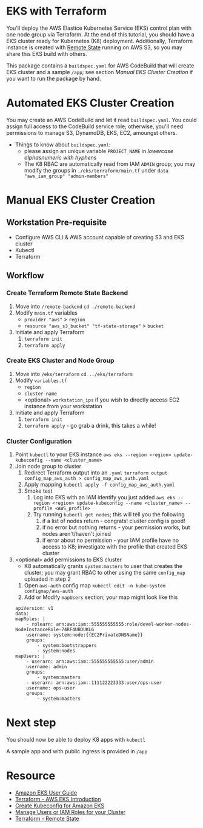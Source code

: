 # EKS with Terraform
You'll deploy the AWS Elastice Kubernetes Service (EKS) control plan with one node group via Terraform. At the end of this tutorial, you should have a EKS cluster ready for Kubernetes (K8) deployment. Additionally, Terraform instance is created with [Remote State](https://www.terraform.io/docs/state/remote.html) running on AWS S3, so you may share this EKS build with others.

This package contains a `buildspec.yaml` for AWS CodeBuild that will create EKS cluster and a sample `/app`; see section *Manual EKS Cluster Creation* if you want to run the package by hand.

# Automated EKS Cluster Creation
You may create an AWS CodeBuild and let it read `buildspec.yaml`. You could assign full access to the CodeBuild service role; otherwise, you'll need permissions to manage S3, DynamoDB, EKS, EC2, amoungst others.

* Things to know about `buildspec.yaml`:
   - please assign an unique variable `PROJECT_NAME` in *lowercase alphasnumeric with hyphens* 
   - The K8 RBAC are automatically read from IAM `ADMIN` group; you may modify the groups in `./eks/terraform/main.tf` under `data "aws_iam_group" "admin-members"`

# Manual EKS Cluster Creation
## Workstation Pre-requisite
* Configure AWS CLI & AWS account capable of creating S3 and EKS cluster
* Kubectl
* Terraform
## Workflow
### Create Terraform Remote State Backend
1. Move into `/remote-backend`
    `cd ./remote-backend`
2. Modify `main.tf` variables
   * `provider "aws"` > `region`
   * `resource "aws_s3_bucket" "tf-state-storage"` > `bucket`
3. Initiate and apply Terraform
   1. `terraform init`
   2. `terraform apply`

### Create EKS Cluster and Node Group
1. Move into `/eks/terraform`
    `cd ../eks/terraform`
2. Modify `variables.tf`
   * `region`
   * `cluster-name`
   * \<optional> `workstation_ips` if you wish to directly access EC2 instance from your workstation 
3. Initiate and apply Terraform 
   1. `terraform init`
   2. `terraform apply` - go grab a drink, this takes a while!

### Cluster Configuration
1. Point `kubectl` to your EKS instance
`aws eks --region <region> update-kubeconfig --name <cluster_name>`
1. Join node group to cluster
   1. Redirect Terraform output into an `.yaml`
    `terraform output config_map_aws_auth > config_map_aws_auth.yaml`
   2. Apply mapping
    `kubectl apply -f config_map_aws_auth.yaml`
   3. Smoke test
      1. Log into EKS with an IAM identify you just added
        `aws eks --region <region> update-kubeconfig --name <cluster_name> --profile <AWS_profile>` 
      2. Try running `kubectl get nodes`; this will tell you the following
         1. if a list of nodes return - congrats! cluster config is good!
         2. if no error but nothing returns - your permission works, but nodes aren't/haven't joined
         3. if error about no permission - your IAM profile have no access to K8; investigate with the profile that created EKS cluster
2. \<optional> add permissions to EKS cluster
   * K8 automatically grants `system:masters` to user that creates the cluster; you may grant RBAC to other using the same `config_map` uploaded in step 2
    1. Open `aws-auth` config map
    `kubectl edit -n kube-system configmap/aws-auth`
    1. Add or Modify `mapUsers` section; your map might look like this
    ```
    apiVersion: v1
    data:
    mapRoles: |
        - rolearn: arn:aws:iam::555555555555:role/devel-worker-nodes-NodeInstanceRole-74RF4UBDUKL6
        username: system:node:{{EC2PrivateDNSName}}
        groups:
            - system:bootstrappers
            - system:nodes
    mapUsers: |
        - userarn: arn:aws:iam::555555555555:user/admin
        username: admin
        groups:
            - system:masters
        - userarn: arn:aws:iam::111122223333:user/ops-user
        username: ops-user
        groups:
            - system:masters
    ```
# Next step
You should now be able to deploy K8 apps with `kubectl`

A sample app and with public ingress is provided in `/app`

# Resource
* [Amazon EKS User Guide](https://docs.aws.amazon.com/eks/latest/userguide/eks-ug.pdf)
* [Terraform - AWS EKS Introduction](https://learn.hashicorp.com/terraform/aws/eks-intro)
* [Create Kubeconfig for Amazon EKS](https://docs.aws.amazon.com/eks/latest/userguide/create-kubeconfig.html)
* [Manage Users or IAM Roles for your Cluster](https://docs.aws.amazon.com/eks/latest/userguide/add-user-role.html)
* [Terraform - Remote State](https://www.terraform.io/docs/state/remote.html)
